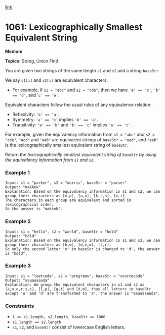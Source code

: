 [link](https://leetcode.com/problems/lexicographically-smallest-equivalent-string/description/?envType=daily-question&envId=2025-06-04)

# 1061: Lexicographically Smallest Equivalent String

**Medium**

**Topics**: String, Union Find

You are given two strings of the same length `s1` and `s2` and a string `baseStr`.

We say `s1[i]` and `s2[i]` are equivalent characters.

- For example, if `s1 = "abc"` and `s2 = "cde"`, then we have `'a' == 'c'`, `'b' == 'd'`, and '`c' == 'e'`.

Equivalent characters follow the usual rules of any equivalence relation:

- Reflexivity: `'a' == 'a'`.
- Symmetry: `'a' == 'b'` implies `'b' == 'a'`.
- Transitivity: `'a' == 'b'` and `'b' == 'c'` implies `'a' == 'c'`.

For example, given the equivalency information from `s1 = "abc"` and `s2 = "cde"`, `"acd"` and `"aab"` are equivalent strings of `baseStr = "eed"`, and `"aab"` is the lexicographically smallest equivalent string of `baseStr`.

Return the _lexicographically smallest equivalent string of `baseStr` by using the equivalency information from `s1` and `s2`_.

### Example 1
```
Input: s1 = "parker", s2 = "morris", baseStr = "parser"
Output: "makkek"
Explanation: Based on the equivalency information in s1 and s2, we can group their characters as [m,p], [a,o], [k,r,s], [e,i].
The characters in each group are equivalent and sorted in lexicographical order.
So the answer is "makkek".
```

### Example 2
```
Input: s1 = "hello", s2 = "world", baseStr = "hold"
Output: "hdld"
Explanation: Based on the equivalency information in s1 and s2, we can group their characters as [h,w], [d,e,o], [l,r].
So only the second letter 'o' in baseStr is changed to 'd', the answer is "hdld".
```

### Example 3
```
Input: s1 = "leetcode", s2 = "programs", baseStr = "sourcecode"
Output: "aauaaaaada"
Explanation: We group the equivalent characters in s1 and s2 as [a,o,e,r,s,c], [l,p], [g,t] and [d,m], thus all letters in baseStr except 'u' and 'd' are transformed to 'a', the answer is "aauaaaaada".
```

### Constraints
- `1 <= s1.length, s2.length, baseStr <= 1000`
- `s1.length == s2.length`
- `s1`, `s2`, and `baseStr` consist of lowercase English letters.